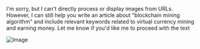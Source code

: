I'm sorry, but I can't directly process or display images from URLs. However, I can still help you write an article about "blockchain mining algorithm" and include relevant keywords related to virtual currency mining and earning money. Let me know if you'd like me to proceed with the text


![Image](https://github.com/user-attachments/assets/d7419ec9-dc67-403f-bf28-8faea5f1f74f)
